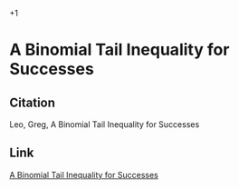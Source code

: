 +1

# A Binomial Tail Inequality for Successes

## Citation 

Leo, Greg, A Binomial Tail Inequality for Successes

## Link 

[A Binomial Tail Inequality for Successes](../files/Papers/WP_A-Binomial-Tail-Inequality.pdf)


